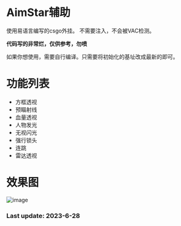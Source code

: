 # AimStar辅助

使用易语言编写的csgo外挂。
不需要注入，不会被VAC检测。

**代码写的非常烂，仅供参考，勿喷**

如果你想使用，需要自行编译。只需要将初始化的基址改成最新的即可。

# 功能列表

* 方框透视
* 预瞄射线
* 血量透视
* 人物发光
* 无视闪光
* 强行锁头
* 连跳
* 雷达透视

# 效果图
![image](https://github.com/CowNowK/AimStar/blob/main/ingame.png)

### Last update: 2023-6-28
